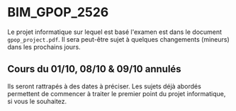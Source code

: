 # BIM_GPOP_2526

Le projet informatique sur lequel est basé l'examen est dans le document `gpop_project.pdf`. 
Il sera peut-être sujet à quelques changements (mineurs) dans les prochains jours. 

## Cours du 01/10, 08/10 & 09/10 annulés 

Ils seront rattrapés à des dates à préciser. 
Les sujets déjà abordés permettent de commencer à traiter le premier point du projet informatique, si vous le souhaitez. 
